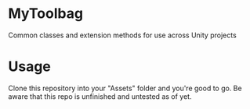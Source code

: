 # MyToolbag
Common classes and extension methods for use across Unity projects

# Usage
Clone this repository into your "Assets" folder and you're good to go. Be aware that this repo is unfinished and untested as of yet.
